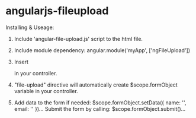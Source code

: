 angularjs-fileupload
====================

Installing & Useage:

1)  Include 'angular-file-upload.js' script to the html file.

2)  Include module dependency: angular.module('myApp', ['ngFileUpload'])

3)  Insert <div class="file-upload"></div> in your controller.

4)  "file-upload" directive will automatically create $scope.formObject variable in your controller.

5)  Add data to the form if needed: $scope.formObject.setData({ name: '', email: '' })...
    Submit the form by calling: $scope.formObject.submit()...
  
